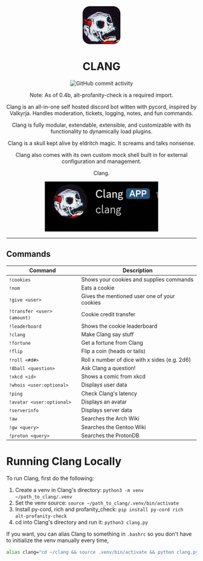 <div align=center> 
<img src="Clang.png" width=100px>


# CLANG
![GitHub commit activity](https://img.shields.io/github/commit-activity/m/maidnaut/clang?style=for-the-badge)



Note: As of 0.4b, alt-profanity-check is a required import.

Clang is an all-in-one self hosted discord bot witten with pycord, inspired by Valkyrja. Handles moderation, tickets, logging, notes, and fun commands.

Clang is fully modular, extendable, extensible, and customizable with its functionality to dynamically load plugins.

Clang is a skull kept alive by eldritch magic. It screams and talks nonsense.

Clang also comes with its own custom mock shell built in for external configuration and management.

Clang.

<img src="ClangMessage.png">
<hr>
</div>

## Commands

| Command                       | Description                                                 |
|------------------------------|--------------------------------------------------------------|
| `!cookies`                   | Shows your cookies and supplies commands                     |
| `!nom`                       | Eats a cookie                                                |
| `!give <user>`               | Gives the mentioned user one of your cookies                 |
| `!transfer <user> (amount)`  | Cookie credit transfer                                       |
| `!leaderboard`               | Shows the cookie leaderboard                                 |
| `!clang`                     | Make Clang say stuff                                         |
| `!fortune`                   | Get a fortune from Clang                                     |
| `!flip`                      | Flip a coin (heads or tails)                                 |
| `!roll <#d#>`                | Roll x number of dice with x sides (e.g. 2d6)                |
| `!8ball <question>`          | Ask Clang a question!                                        |
| `!xkcd <id>`                 | Shows a comic from xkcd                                      |
| `!whois <user:optional>`     | Displays user data                                           |
| `!ping`                      | Check Clang's latency                                        |
| `!avatar <user:optional>`    | Displays an avatar                                           |
| `!serverinfo`                | Displays server data                                         |
| `!aw`                        | Searches the Arch Wiki                                       |
| `!gw <query>`                | Searches the Gentoo Wiki                                     |
| `!proton <query>`            | Searches the ProtonDB                                        |



# Running Clang Locally
To run Clang, first do the following:

1) Create a venv in Clang's directory: `python3 -m venv ~/path_to_clang/.venv`
2) Set the venv source: `source ~/path_to_clang/.venv/bin/activate`
3) Install py-cord, rich and profanity_check: `pip install py-cord rich alt-profanity-check`
4) cd into Clang's directory and run it: `python3 clang.py`

If you want, you can alias Clang to something in `.bashrc` so you don't have to initialize the venv manually every time,

```sh
alias clang="cd ~/clang && source .venv/bin/activate && python clang.py"
```
